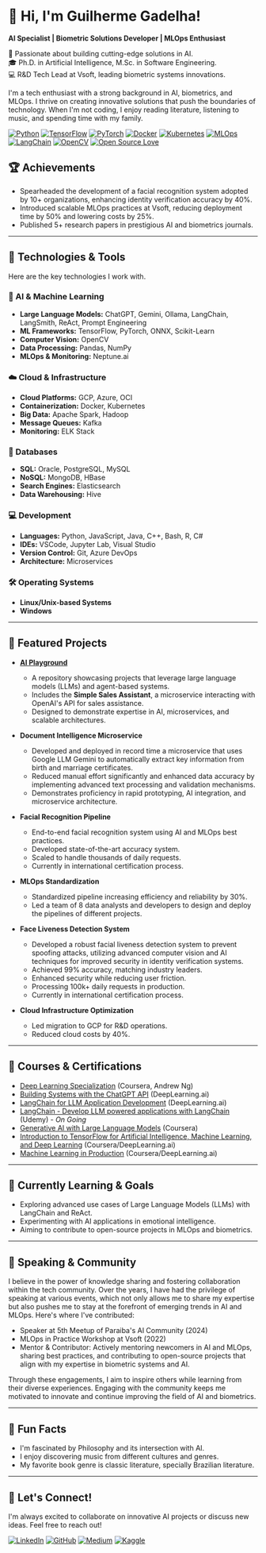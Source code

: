 # 👋 Hi, I'm Guilherme Gadelha!
**AI Specialist | Biometric Solutions Developer | MLOps Enthusiast**

🚀 Passionate about building cutting-edge solutions in AI.  
🎓 Ph.D. in Artificial Intelligence, M.Sc. in Software Engineering.  
💻 R&D Tech Lead at Vsoft, leading biometric systems innovations.  

I'm a tech enthusiast with a strong background in AI, biometrics, and MLOps. I thrive on creating innovative solutions that push the boundaries of technology. When I'm not coding, I enjoy reading literature, listening to music, and spending time with my family.

[![Python](https://img.shields.io/badge/Python-3776AB?style=for-the-badge&logo=python&logoColor=white)](https://www.python.org/)
[![TensorFlow](https://img.shields.io/badge/TensorFlow-FF6F00?style=for-the-badge&logo=tensorflow&logoColor=white)](https://www.tensorflow.org/)
[![PyTorch](https://img.shields.io/badge/PyTorch-EE4C2C?style=for-the-badge&logo=pytorch&logoColor=white)](https://pytorch.org/)
[![Docker](https://img.shields.io/badge/Docker-2496ED?style=for-the-badge&logo=docker&logoColor=white)](https://www.docker.com/)
[![Kubernetes](https://img.shields.io/badge/Kubernetes-326CE5?style=for-the-badge&logo=kubernetes&logoColor=white)](https://kubernetes.io/)
[![MLOps](https://img.shields.io/badge/MLOps-000000?style=for-the-badge&logo=mlops&logoColor=white)](https://en.wikipedia.org/wiki/MLOps)
[![LangChain](https://img.shields.io/badge/LangChain-7289DA?style=for-the-badge&logo=langchain&logoColor=white)](https://www.langchain.com/)
[![OpenCV](https://img.shields.io/badge/OpenCV-5C3EE8?style=for-the-badge&logo=opencv&logoColor=white)](https://opencv.org/)
[![Open Source Love](https://img.shields.io/badge/Open%20Source-%E2%9D%A4-red?style=for-the-badge)](https://opensource.org/)


## 🏆 Achievements
- Spearheaded the development of a facial recognition system adopted by 10+ organizations, enhancing identity verification accuracy by 40%.
- Introduced scalable MLOps practices at Vsoft, reducing deployment time by 50% and lowering costs by 25%.
- Published 5+ research papers in prestigious AI and biometrics journals.

---
## 🔧 Technologies & Tools

Here are the key technologies I work with.

### 🤖 AI & Machine Learning
- **Large Language Models:** ChatGPT, Gemini, Ollama, LangChain, LangSmith, ReAct, Prompt Engineering
- **ML Frameworks:** TensorFlow, PyTorch, ONNX, Scikit-Learn
- **Computer Vision:** OpenCV
- **Data Processing:** Pandas, NumPy
- **MLOps & Monitoring:** Neptune.ai

### ☁️ Cloud & Infrastructure
- **Cloud Platforms:** GCP, Azure, OCI
- **Containerization:** Docker, Kubernetes
- **Big Data:** Apache Spark, Hadoop
- **Message Queues:** Kafka
- **Monitoring:** ELK Stack

### 💾 Databases
- **SQL:** Oracle, PostgreSQL, MySQL
- **NoSQL:** MongoDB, HBase
- **Search Engines:** Elasticsearch
- **Data Warehousing:** Hive

### 💻 Development
- **Languages:** Python, JavaScript, Java, C++, Bash, R, C#
- **IDEs:** VSCode, Jupyter Lab, Visual Studio
- **Version Control:** Git, Azure DevOps
- **Architecture:** Microservices

### 🛠️ Operating Systems
- **Linux/Unix-based Systems**
- **Windows**

---
## 🌟 Featured Projects

- **[AI Playground](https://github.com/guilhermemg/ai-playground)**
  - A repository showcasing projects that leverage large language models (LLMs) and agent-based systems.
  - Includes the **Simple Sales Assistant**, a microservice interacting with OpenAI's API for sales assistance.
  - Designed to demonstrate expertise in AI, microservices, and scalable architectures.

- **Document Intelligence Microservice**
  - Developed and deployed in record time a microservice that uses Google LLM Gemini to automatically extract key information from birth and marriage certificates.
  - Reduced manual effort significantly and enhanced data accuracy by implementing advanced text processing and validation mechanisms.
  - Demonstrates proficiency in rapid prototyping, AI integration, and microservice architecture.

- **Facial Recognition Pipeline**  
  - End-to-end facial recognition system using AI and MLOps best practices.
  - Developed state-of-the-art accuracy system.
  - Scaled to handle thousands of daily requests.
  - Currently in international certification process.

- **MLOps Standardization**  
  - Standardized pipeline increasing efficiency and reliability by 30%.
  - Led a team of 8 data analysts and developers to design and deploy the pipelines of different projects.

- **Face Liveness Detection System**  
  - Developed a robust facial liveness detection system to prevent spoofing attacks, utilizing advanced computer vision and AI techniques for improved security in identity verification systems.
  - Achieved 99% accuracy, matching industry leaders.
  - Enhanced security while reducing user friction.
  - Processing 100k+ daily requests in production.
  - Currently in international certification process.

- **Cloud Infrastructure Optimization**  
  - Led migration to GCP for R&D operations.
  - Reduced cloud costs by 40%.

---
## 📘 Courses & Certifications
 - [Deep Learning Specialization](https://www.coursera.org/learn/neural-networks-deep-learning) (Coursera, Andrew Ng)
 - [Building Systems with the ChatGPT API](https://learn.deeplearning.ai/courses/chatgpt-building-system) (DeepLearning.ai)
 - [LangChain for LLM Application Development](https://learn.deeplearning.ai/courses/langchain) (DeepLearning.ai)
 - [LangChain - Develop LLM powered applications with LangChain](https://www.udemy.com/course/langchain) (Udemy) - _On Going_
 - [Generative AI with Large Language Models](https://www.coursera.org/learn/generative-ai-with-llms) (Coursera)
 - [Introduction to TensorFlow for Artificial Intelligence, Machine Learning, and Deep Learning](https://www.coursera.org/learn/introduction-tensorflow) (Coursera/DeepLearning.ai)
 - [Machine Learning in Production](https://www.coursera.org/learn/introduction-to-machine-learning-in-production) (Coursera/DeepLearning.ai)

---
## 🚀 Currently Learning & Goals

- Exploring advanced use cases of Large Language Models (LLMs) with LangChain and ReAct.
- Experimenting with AI applications in emotional intelligence.
- Aiming to contribute to open-source projects in MLOps and biometrics.

---
## 🎤 Speaking & Community

I believe in the power of knowledge sharing and fostering collaboration within the tech community. Over the years, I have had the privilege of speaking at various events, which not only allows me to share my expertise but also pushes me to stay at the forefront of emerging trends in AI and MLOps. Here's where I've contributed:

- Speaker at 5th Meetup of Paraiba's AI Community (2024)
- MLOps in Practice Workshop at Vsoft (2022)
- Mentor & Contributor: Actively mentoring newcomers in AI and MLOps, sharing best practices, and contributing to open-source projects that align with my expertise in biometric systems and AI.

Through these engagements, I aim to inspire others while learning from their diverse experiences. Engaging with the community keeps me motivated to innovate and continue improving the field of AI and biometrics.

---
## 🎉 Fun Facts

- I'm fascinated by Philosophy and its intersection with AI.
- I enjoy discovering music from different cultures and genres.
- My favorite book genre is classic literature, specially Brazilian literature.

---
## 🤝 Let's Connect!

I'm always excited to collaborate on innovative AI projects or discuss new ideas. Feel free to reach out!

[![LinkedIn](https://img.shields.io/badge/LinkedIn-0A66C2?style=for-the-badge&logo=linkedin&logoColor=white)](https://www.linkedin.com/in/ggadelha/)
[![GitHub](https://img.shields.io/badge/GitHub-181717?style=for-the-badge&logo=github&logoColor=white)](https://github.com/guilhermemg)
[![Medium](https://img.shields.io/badge/Medium-12100E?style=for-the-badge&logo=medium&logoColor=white)](https://medium.com/@guilhermemgadelha)
[![Kaggle](https://img.shields.io/badge/Kaggle-20BEFF?style=for-the-badge&logo=kaggle&logoColor=white)](https://www.kaggle.com/guilhermemg)

